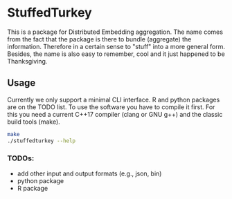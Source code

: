 # StuffedTurkey

This is a package for Distributed Embedding aggregation. The name comes from the fact that the package is there to bundle (aggregate) the information. Therefore in a certain sense to "stuff" into a more general form. Besides, the name is also easy to remember, cool and it just happened to be Thanksgiving.


## Usage
Currently we only support a minimal CLI interface. R and python packages are on the TODO list. To use the software you have to compile it first. For this you need a current C++17 compiler (clang or GNU g++) and the classic build tools (make).

```bash
make
./stuffedturkey --help 
```

### TODOs:
 - add other input and output formats (e.g., json, bin)
 - python package
 - R package